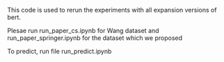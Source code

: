 This code is used to rerun the experiments with all expansion versions of bert. 

Plesae run run_paper_cs.ipynb for Wang dataset and run_paper_springer.ipynb for the dataset which we proposed

To predict, run file run_predict.ipynb
